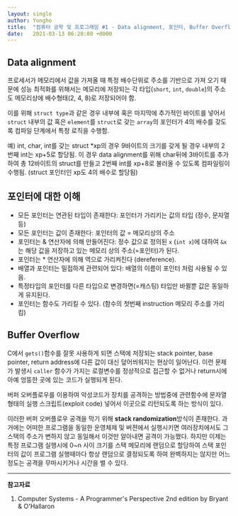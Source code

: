 ```yaml
---
layout: single
author: Yongho
title:  "컴퓨터 공학 및 프로그래밍 #1 - Data alignment, 포인터, Buffer Overflow"
date:   2021-03-13 06:20:00 +0000
---
```


## Data alignment
프로세서가 메모리에서 값을 가져올 때 특정 배수단위로 주소를 기반으로 가져 오기 때문에 성능 최적화를 위해서는 메모리에 저장되는 각 타입(`short`, `int`, `double`)의 주소도 메모리상에 배수형태(2, 4, 8)로 저장되어야 함.

이를 위해 `struct type`과 같은 경우 내부에 혹은 마지막에 추가적인 바이트를 넣어서 `struct` 내부의 값 혹은 `element`를 `struct`로 갖는 `array`의 포인터가 4의 배수를 갖도록 컴파일 단계에서 특정 로직을 수행함. 

예) int, char, int를 갖는 struct *xp의 경우 9바이트의 크기를 갖게 될 경우 내부의 2번째 int는 xp+5로 할당됨. 이 경우 data alignment를 위해 char뒤에 3바이트를 추가하여 총 12바이트의 struct를 만들고 2번째 int를 xp+8로 불러올 수 있도록 컴파일링이 수행됨. (struct 포인터인 xp도 4의 배수로 할당됨)

## 포인터에 대한 이해
- 모든 포인터는 연관된 타입이 존재한다: 포인터가 가리키는 값의 타입 (정수, 문자열 등)
- 모든 포인터는 값이 존재한다: 포인터의 값 = 메모리상의 주소
- 포인터는 & 연산자에 의해 만들어진다: 정수 값으로 정의된 `x` (`int x`)에 대하여 `&x`는 해당 값을 저장하고 있는 메모리 상의 주소(=포인터)가 된다.
- 포인터는 * 연산자에 의해 역으로 가리켜진다 (dereference). 
- 배열과 포인터는 밀접하게 관련되어 있다: 배열의 이름이 포인터 처럼 사용될 수 있음. 
- 특정타입의 포인터를 다른 타입으로 변경하면(=캐스팅) 타입만 바뀔뿐 값은 동일하게 유지된다.
- 포인터는 함수도 가리킬 수 있다. (함수의 첫번째 instruction 메모리 주소를 가리킴)

## Buffer Overflow
C에서 `gets()`함수를 잘못 사용하게 되면 스택에 저장되는 stack pointer, base pointer, return address에 다른 값이 대신 덮어씌워지는 현상이 일어난다. 이런 문제가 발생시 `caller` 함수가 가지는 로컬변수를 정상적으로 접근할 수 없거나 return시에 아예 엉뚱한 곳에 있는 코드가 실행되게 된다.

버퍼 오버플로우를 이용하여 악성코드가 장치를 공격하는 방법중에 관련함수에 문자열 형태의 실행 스크립트(exploit code) 넣어서 이곳으로 리턴되도록 하는 방식이 있다.  

이러한 버퍼 오버플로우 공격을 막기 위해 **stack randomization**방식이 존재한다. 과거에는 어떠한 프로그램을 동일한 운영체제 및 버젼에서 실행시키면 여러장치에서도 그 스택의 주소가 변하지 않고 동일해서 이것만 알아내면 공격이 가능했다. 하지만 이제는 특정 프로그램 실행시에 0~n 사이 크기를 스택 메모리에 랜덤으로 할당하여 스택 포인터의 값이 프로그램 실행때마다 항상 랜덤으로 결정되도록 하여 완벽하지는 않지만 어느 정도는 공격을 무마시키거나 시간을 벌 수 있다.



---
**참고자료**
1. Computer Systems - A Programmer's Perspective 2nd edition by Bryant & O'Hallaron